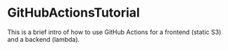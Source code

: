 # GitHubActionsTutorial
This is a brief intro of how to use GitHub Actions for a frontend (static S3) and a backend (lambda).
